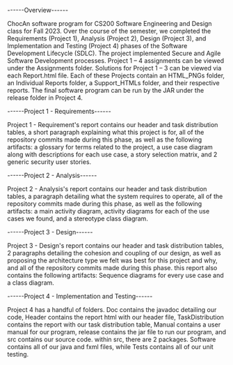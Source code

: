 ------Overview------

ChocAn software program for CS200 Software Engineering and
Design class for Fall 2023. Over the course of the semester, we completed the
Requirements (Project 1), Analysis (Project 2), Design (Project 3), and
Implementation and Testing (Project 4) phases of the Software Development
Lifecycle (SDLC). The project implemented Secure and Agile Software
Development processes. Project 1 – 4 assignments can be viewed under the
Assignments folder. Solutions for Project 1 – 3 can be viewed via each
Report.html file. Each of these Projects contain an HTML_PNGs folder, an Individual Reports folder, a Support_HTMLs folder, and their respective reports. The final software program can be run by the JAR under the
release folder in Project 4.

------Project 1 - Requirements------

Project 1 - Requirement's report contains our header and task distribution tables, a short paragraph explaining what this project is for, all of the repository commits made during this phase, as well as the following artifacts: a glossary for terms related to the project, a use case diagram along with descriptions for each use case, a story selection matrix, and 2 generic security user stories.

------Project 2 - Analysis------

Project 2 - Analysis's report contains our header and task distribution tables, a paragraph detailing what the system requires to operate, all of the repository commits made during this phase, as well as the following artifacts: a main activity diagram, activity diagrams for each of the use cases we found, and a stereotype class diagram.

------Project 3 - Design------

Project 3 - Design's report contains our header and task distribution tables, 2 paragraphs detailing the cohesion and coupling of our design, as well as proposing the architecture type we felt was best for this project and why, and all of the repository commits made during this phase. this report also contains the following artifacts: Sequence diagrams for every use case and a class diagram.

------Project 4 - Implementation and Testing------

Project 4 has a handful of folders. Doc contains the javadoc detailing our code, Header contains the report html with our header file, TaskDistribution contains the report with our task distribution table, Manual contains a user manual for our program, release contains the jar file to run our program, and src contains our source code. within src, there are 2 packages. Software contains all of our java and fxml files, while Tests contains all of our unit testing.
